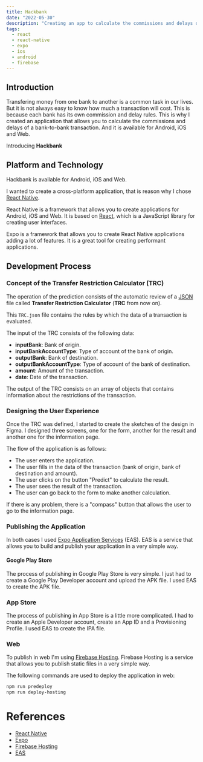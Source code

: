 ```yaml
---
title: Hackbank
date: "2022-05-30"
description: "Creating an app to calculate the commissions and delays of a bank-to-bank transaction."
tags:
  - react
  - react-native
  - expo
  - ios
  - android
  - firebase
---
```


## Introduction

Transfering money from one bank to another is a common task in our lives. But it is not always easy to know how much a transaction will cost. This is because each bank has its own commission and delay rules. This is why I created an application that allows you to calculate the commissions and delays of a bank-to-bank transaction. And it is available for Android, iOS and Web.

Introducing **Hackbank**

## Platform and Technology

Hackbank is available for Android, iOS and Web.

I wanted to create a cross-platform application, that is reason why I chose <a href="https://reactnative.dev">React Native</a>.

React Native is a framework that allows you to create applications for Android, iOS and Web. It is based on <a href="https://reactjs.org">React</a>, which is a JavaScript library for creating user interfaces.

Expo is a framework that allows you to create React Native applications adding a lot of features. It is a great tool for creating performant applications.

## Development Process

### Concept of the Transfer Restriction Calculator (TRC)

The operation of the prediction consists of the automatic review of a <a href="https://www.json.org/json-en.html" target="_blank">JSON</a> file called **Transfer Restriction Calculator** (**TRC** from now on).

This `TRC.json` file contains the rules by which the data of a transaction is evaluated.

The input of the TRC consists of the following data:

- **inputBank**: Bank of origin.
- **inputBankAccountType**: Type of account of the bank of origin.
- **outputBank**: Bank of destination.
- **outputBankAccountType**: Type of account of the bank of destination.
- **amount**: Amount of the transaction.
- **date**: Date of the transaction.

The output of the TRC consists on an array of objects that contains information about the restrictions of the transaction.

### Designing the User Experience

Once the TRC was defined, I started to create the sketches of the design in Figma. I designed three screens, one for the form, another for the result and another one for the information page.

The flow of the application is as follows:

- The user enters the application.
- The user fills in the data of the transaction (bank of origin, bank of destination and amount).
- The user clicks on the button "Predict" to calculate the result.
- The user sees the result of the transaction.
- The user can go back to the form to make another calculation.

If there is any problem, there is a "compass" button that allows the user to go to the information page.

### Publishing the Application

In both cases I used <a href="https://expo.dev/eas" target="_blank">Expo Application Services</a> (EAS). EAS is a service that allows you to build and publish your application in a very simple way.

#### Google Play Store

The process of publishing in Google Play Store is very simple. I just had to create a Google Play Developer account and upload the APK file. I used EAS to create the APK file.

### App Store

The process of publishing in App Store is a little more complicated. I had to create an Apple Developer account, create an App ID and a Provisioning Profile. I used EAS to create the IPA file.

### Web

To publish in web I'm using <a href="https://firebase.google.com/docs/hosting">Firebase Hosting</a>. Firebase Hosting is a service that allows you to publish static files in a very simple way.

The following commands are used to deploy the application in web:

```bash
npm run predeploy
npm run deploy-hosting
```

# References

- <a href="https://reactnative.dev/" target="_blank">React Native</a>
- <a href="https://expo.io/" target="_blank">Expo</a>
- <a href="https://firebase.google.com/docs/hosting" target="_blank">Firebase Hosting</a>
- <a href="https://docs.expo.io/build/eas-build/" target="_blank">EAS</a>
